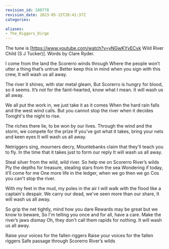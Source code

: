 ```yaml
---
revision_id: 100778
revision_date: 2023-05-15T20:41:37Z
categories:

aliases:
- The_Riggers_Dirge
---
```


The tune is [https://www.youtube.com/watch?v=yNGwKYvECvk Wild River Child (S J Tucker)]. Words by Clare Ryder.


I come from the land the Scorerro winds through
Where the people won’t utter a thing that’s untrue
Better keep this in mind when you sign with this crew,
It will wash us all away.

The river it shines, with star metal gleam,
But Scorerro is hungry for blood, so it seems.
It’s not for the faint-hearted, know what I mean.
It will wash us all away.

We all put the work in, we just take it as it comes
When the hard rain falls and the west wind calls.
But you cannot stop the river when it decides
Tonight's the night to rise.

The riches there lie, to be won by our lives.
Through the wind and the storm, we compete for the prize
If you've got what it takes, bring your nets and keen eyes
It will wash us all away.

Netriggers sing, mourners decry,
Mountebanks claim that they'll teach you to fly.
In the time that it takes just to form our reply
It will wash us all away.

Steal silver from the wild, wild river.
So help me on Scorerro River’s wilds
Ply the depths for treasure, stealing stars from the sea
Wondering if today, it’ll come for me
One more life in the ledger, when we go then we go
Cos you can't stop the river.

With my feet in the mud, my poles in the air
I will walk with the flood like a captain's despair.
We carry our dead, we've seen more than our share,
It will wash us all away.

So grip the net tightly, mind how you dare
Rewards may be great but we know to beware,
So I'm telling you once and for all, have a care.
Make the river’s jaws dismay
Oh, they don't call them rapids for nothing.
It will wash us all away.

Raise your voices for the fallen riggers
Raise your voices for the fallen riggers
Safe passage through Scorerro River’s wilds
